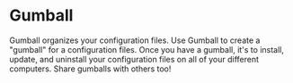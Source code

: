 # Gumball

Gumball organizes your configuration files. Use Gumball to create a "gumball" for a configuration files. Once you have a gumball, it's to install, update, and uninstall your configuration files on all of your different computers. Share gumballs with others too!

